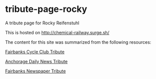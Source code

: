 # tribute-page-rocky
A tribute page for Rocky Reifenstuhl


This is hosted on http://chemical-railway.surge.sh/

The content for this site was summarized from the following resources:

[Fairbanks Cycle Club Tribute](https://www.fairbankscycleclub.org/fairbankscycleclub/wp-content/uploads/2017/05/AGSRockyTribute.pdf)

[Anchorage Daily News Tribute](https://www.adn.com/adventure/article/legend-alaska-adventure-sports-rocky-reifenstuhl-dead-61/2014/02/03/)

[Fairbanks Newspaper Tribute](http://www.newsminer.com/features/outdoors/the-passing-of-an-alaska-legend-rocky-reifenstuhl/article_9898f21e-8fbc-11e3-9652-0017a43b2370.html)
